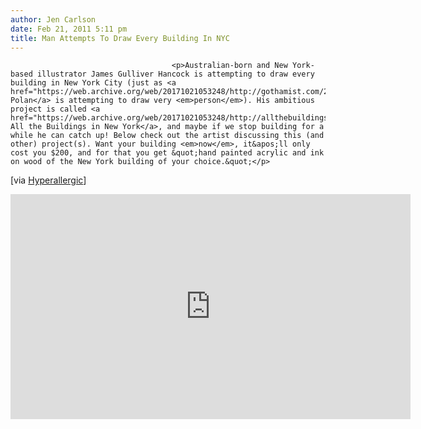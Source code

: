 ```yaml
---
author: Jen Carlson
date: Feb 21, 2011 5:11 pm
title: Man Attempts To Draw Every Building In NYC
---
```


	
										<p>Australian-born and New York-based illustrator James Gulliver Hancock is attempting to draw every building in New York City (just as <a href="https://web.archive.org/web/20171021053248/http://gothamist.com/2008/05/10/drawing_every_p.php">Jason Polan</a> is attempting to draw very <em>person</em>). His ambitious project is called <a href="https://web.archive.org/web/20171021053248/http://allthebuildingsinnewyork.blogspot.com/">Through All the Buildings in New York</a>, and maybe if we stop building for a while he can catch up! Below check out the artist discussing this (and other) project(s). Want your building <em>now</em>, it&apos;ll only cost you $200, and for that you get &quot;hand painted acrylic and ink on wood of the New York building of your choice.&quot;</p>

<p>[via <a href="https://web.archive.org/web/20171021053248/http://hyperallergic.com/19066/drawing-new-york/">Hyperallergic</a>]</p>

<p><iframe src="https://web.archive.org/web/20171021053248if_/http://player.vimeo.com/video/18727476?color=e3e7e8" width="640" height="360" frameborder="0"></iframe></p>					
										
									
				